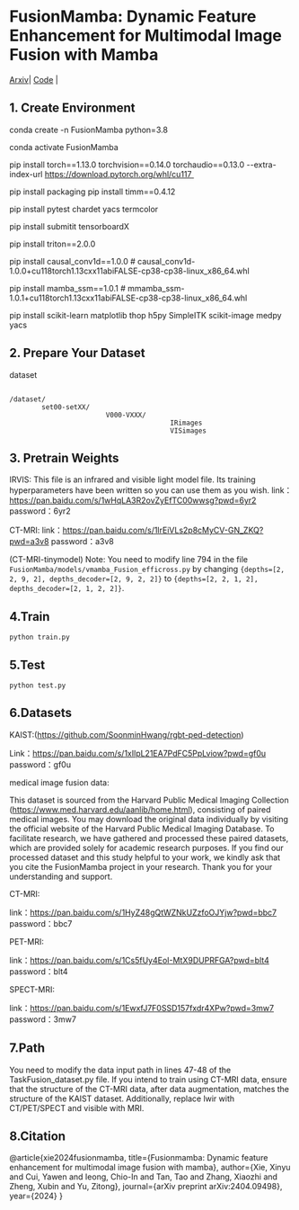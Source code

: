 # FusionMamba: Dynamic Feature Enhancement for Multimodal Image Fusion with Mamba


[Arxiv](https://arxiv.org/abs/2404.09498)| [Code](https://github.com/millieXie/FusionMamba) | 

## 1. Create Environment

conda create -n FusionMamba python=3.8

conda activate FusionMamba 

pip install torch==1.13.0 torchvision==0.14.0 torchaudio==0.13.0 --extra-index-url https://download.pytorch.org/whl/cu117 

pip install packaging pip install timm==0.4.12 

pip install pytest chardet yacs termcolor

pip install submitit tensorboardX 

pip install triton==2.0.0

pip install causal_conv1d==1.0.0 # causal_conv1d-1.0.0+cu118torch1.13cxx11abiFALSE-cp38-cp38-linux_x86_64.whl

pip install mamba_ssm==1.0.1 # mmamba_ssm-1.0.1+cu118torch1.13cxx11abiFALSE-cp38-cp38-linux_x86_64.whl

pip install scikit-learn matplotlib thop h5py SimpleITK scikit-image medpy yacs

## 2. Prepare Your Dataset
dataset
```

/dataset/
        set00-setXX/
                        V000-VXXX/
                                        IRimages
                                        VISimages

```

## 3. Pretrain Weights
IRVIS:
This file is an infrared and visible light model file. Its training hyperparameters have been written so you can use them as you wish. 
link：https://pan.baidu.com/s/1wHqLA3R2ovZyEfTC00wwsg?pwd=6yr2 
password：6yr2

CT-MRI:
link：https://pan.baidu.com/s/1lrEiVLs2p8cMyCV-GN_ZKQ?pwd=a3v8 
password：a3v8

(CT-MRI-tinymodel) Note: You need to modify line 794 in the file `FusionMamba/models/vmamba_Fusion_efficross.py` by changing `{depths=[2, 2, 9, 2], depths_decoder=[2, 9, 2, 2]}` to `{depths=[2, 2, 1, 2], depths_decoder=[2, 1, 2, 2]}`.


 
 ## 4.Train
 
```
python train.py
```
## 5.Test

```
python test.py
```
## 6.Datasets
KAIST:(https://github.com/SoonminHwang/rgbt-ped-detection)

Link：https://pan.baidu.com/s/1xIlpL21EA7PdFC5PpLviow?pwd=gf0u 
password：gf0u

medical image fusion data:

This dataset is sourced from the Harvard Public Medical Imaging Collection (https://www.med.harvard.edu/aanlib/home.html), consisting of paired medical images. You may download the original data individually by visiting the official website of the Harvard Public Medical Imaging Database. To facilitate research, we have gathered and processed these paired datasets, which are provided solely for academic research purposes. If you find our processed dataset and this study helpful to your work, we kindly ask that you cite the FusionMamba project in your research. Thank you for your understanding and support.

CT-MRI:

link：https://pan.baidu.com/s/1HyZ48gQtWZNkUZzfoOJYjw?pwd=bbc7 
password：bbc7

PET-MRI:

link：https://pan.baidu.com/s/1Cs5fUy4EoI-MtX9DUPRFGA?pwd=blt4 
password：blt4

SPECT-MRI:

link：https://pan.baidu.com/s/1EwxfJ7F0SSD157fxdr4XPw?pwd=3mw7 
password：3mw7



## 7.Path
You need to modify the data input path in lines 47-48 of the TaskFusion_dataset.py file. If you intend to train using CT-MRI data, ensure that the structure of the CT-MRI data, after data augmentation, matches the structure of the KAIST dataset. Additionally, replace lwir with CT/PET/SPECT and visible with MRI.


## 8.Citation

@article{xie2024fusionmamba,
  title={Fusionmamba: Dynamic feature enhancement for multimodal image fusion with mamba},
  author={Xie, Xinyu and Cui, Yawen and Ieong, Chio-In and Tan, Tao and Zhang, Xiaozhi and Zheng, Xubin and Yu, Zitong},
  journal={arXiv preprint arXiv:2404.09498},
  year={2024}
}
